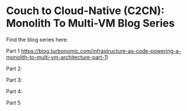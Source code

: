 # Couch to Cloud-Native (C2CN):  Monolith To Multi-VM Blog Series 

Find the blog series here:

Part 1 https://blog.turbonomic.com/infrastructure-as-code-powering-a-monolith-to-multi-vm-architecture-part-1)

Part 2:

Part 3:

Part 4:

Part 5
